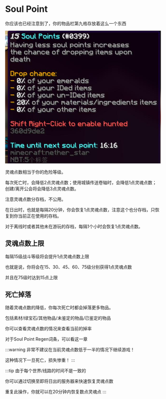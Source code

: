 # Soul Point

你应该也已经注意到了，你的物品栏第九格存放着这么一个东西

![](/assets/img/soulpoint1.jpg)

灵魂点数相当于你的危险等级。

每次死亡时，会降低2点灵魂点数；使用城镇传送卷轴时，会降低1点灵魂点数；创建/离开公会将会降低3点灵魂点数。

注意灵魂点数分存档，不公用。

在日出时，也就是每隔20分钟，你会恢复1点灵魂点数，注意这个也分存档，只恢复到你当前正在使用的存档。

对于离线时或者其他未在游玩的存档，每隔1个小时会恢复1点灵魂点数。

## 灵魂点数上限
每隔15级战斗等级将会提升1点灵魂点数上限

也就是说，你将会在15、30、45、60、75级分别获得1点灵魂点数

并且在75级时达到15点上限

## 死亡掉落
随着灵魂点数的降低，你每次死亡时都会掉落更多物品。

包括素材/绿宝石/其他物品/未鉴定的物品/已鉴定的物品

你可以查看灵魂点数的情况来查看当前的掉率

对于Soul Point Regen词条，可以看这一章

:::warning
非常不建议在当前灵魂点数低于一半的情况下继续游戏！

这种情况下一旦死亡，损失惨重！
:::

:::tip
由于每个世界/线路的时间不是一致的

你可以通过切换至即将日出的服务器来快速恢复灵魂点数

重复此操作，你就可以在20分钟内恢复数点灵魂点
:::